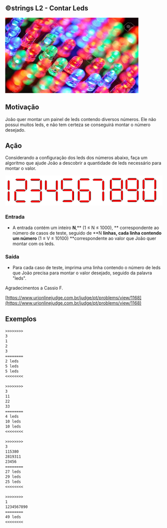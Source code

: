 ## ©strings L2 - Contar Leds


![](__capa.jpg)

## Motivação

João quer montar um painel de leds contendo diversos números. Ele não possui muitos leds, e não tem certeza se conseguirá montar o número desejado.
  
## Ação

Considerando a configuração dos leds dos números abaixo, faça um algoritmo que ajude João a descobrir a quantidade de leds necessário para montar o valor.

![](__leds.png)

### Entrada

*   A entrada contém um inteiro **N**,** (1 ≤ N ≤ 1000), ** correspondente ao número de casos de teste, seguido de **N **linhas, cada linha contendo um número** (1 ≤ V ≤ 10100) **correspondente ao valor que João quer montar com os leds.

### Saída

*   Para cada caso de teste, imprima uma linha contendo o número de leds que João precisa para montar o valor desejado, seguido da palavra "leds".  

Agradecimentos a Cassio F.

[https://www.urionlinejudge.com.br/judge/pt/problems/view/1168](https://www.urionlinejudge.com.br/judge/pt/problems/view/1168)
  
## Exemplos

```
>>>>>>>>
3
1
2
3
========
2 leds
5 leds
5 leds
<<<<<<<<

>>>>>>>>
3
11
22
33
========
4 leds
10 leds
10 leds
<<<<<<<<

>>>>>>>>
3
115380
2819311
23456
========
27 leds
29 leds
25 leds
<<<<<<<<

>>>>>>>>
1
1234567890
========
49 leds
<<<<<<<<
```

#
